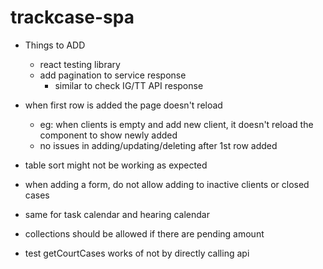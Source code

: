 # trackcase-spa

* Things to ADD
  * react testing library
  * add pagination to service response
    * similar to check IG/TT API response

* when first row is added the page doesn't reload
  * eg: when clients is empty and add new client, it doesn't reload the component to show newly added
  * no issues in adding/updating/deleting after 1st row added

* table sort might not be working as expected

* when adding a form, do not allow adding to inactive clients or closed cases
* same for task calendar and hearing calendar
* collections should be allowed if there are pending amount

* test getCourtCases works of not by directly calling api